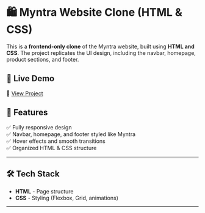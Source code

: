# 🛍️ Myntra Website Clone (HTML & CSS)

This is a **frontend-only clone** of the Myntra website, built using **HTML and CSS**. The project replicates the UI design, including the navbar, homepage, product sections, and footer.


## 🚀 Live Demo  
🔗 [View Project](https://mynstyle.netlify.app/)  

## 📌 Features  
✅ Fully responsive design  
✅ Navbar, homepage, and footer styled like Myntra  
✅ Hover effects and smooth transitions  
✅ Organized HTML & CSS structure  

---

## 🛠️ Tech Stack  
- **HTML** - Page structure  
- **CSS** - Styling (Flexbox, Grid, animations)  

---

